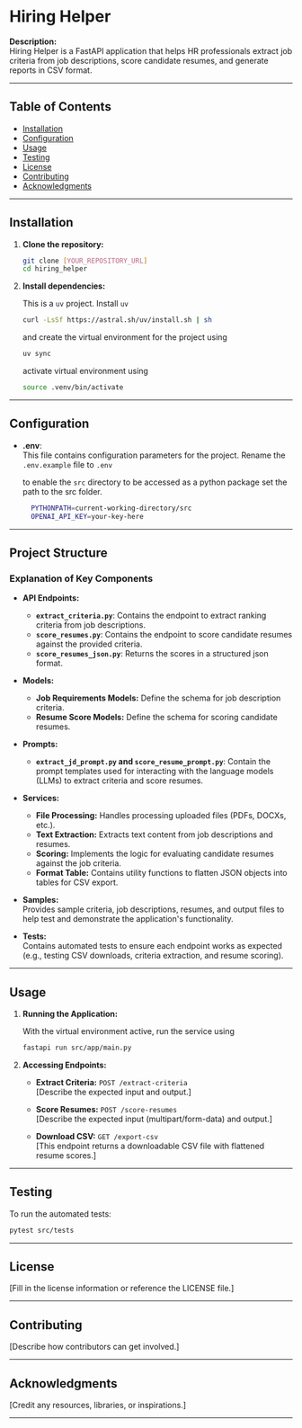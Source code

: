# Hiring Helper

**Description:**  
Hiring Helper is a FastAPI application that helps HR professionals extract job criteria from job descriptions, score candidate resumes, and generate reports in CSV format.

---

## Table of Contents

- [Installation](#installation)
- [Configuration](#configuration)
- [Usage](#usage)
- [Testing](#testing)
- [License](#license)
- [Contributing](#contributing)
- [Acknowledgments](#acknowledgments)

---

## Installation

1. **Clone the repository:**

   ```bash
   git clone [YOUR_REPOSITORY_URL]
   cd hiring_helper
   ```

2. **Install dependencies:**

    This is a `uv` project. Install `uv`

   ```bash
   curl -LsSf https://astral.sh/uv/install.sh | sh

   ```
   and create the virtual environment for the project using

    ```bash
    uv sync
    ```

    activate virtual environment using 
    ```bash
    source .venv/bin/activate
    ```


---

## Configuration

- **.env**:  
  This file contains configuration parameters for the project.  Rename the `.env.example` file to `.env`

  to enable the `src` directory to be accessed as a python package set the path to the src folder. 

  ```bash
    PYTHONPATH=current-working-directory/src
    OPENAI_API_KEY=your-key-here
  ```

---


## Project Structure
### Explanation of Key Components

- **API Endpoints:**  
  - **`extract_criteria.py`**: Contains the endpoint to extract ranking criteria from job descriptions.  
  - **`score_resumes.py`**: Contains the endpoint to score candidate resumes against the provided criteria.  
  - **`score_resumes_json.py`**: Returns the scores in a structured json format.

- **Models:**  
  - **Job Requirements Models:** Define the schema for job description criteria.  
  - **Resume Score Models:** Define the schema for scoring candidate resumes.

- **Prompts:**  
  - **`extract_jd_prompt.py` and `score_resume_prompt.py`**: Contain the prompt templates used for interacting with the language models (LLMs) to extract criteria and score resumes.

- **Services:**  
  - **File Processing:** Handles processing uploaded files (PDFs, DOCXs, etc.).  
  - **Text Extraction:** Extracts text content from job descriptions and resumes.  
  - **Scoring:** Implements the logic for evaluating candidate resumes against the job criteria.  
  - **Format Table:** Contains utility functions to flatten JSON objects into tables for CSV export.

- **Samples:**  
  Provides sample criteria, job descriptions, resumes, and output files to help test and demonstrate the application's functionality.

- **Tests:**  
  Contains automated tests to ensure each endpoint works as expected (e.g., testing CSV downloads, criteria extraction, and resume scoring).

---

## Usage

1. **Running the Application:**

    With the virtual environment active, run the service using

    ```bash
    fastapi run src/app/main.py
    ```

2. **Accessing Endpoints:**

   - **Extract Criteria:** `POST /extract-criteria`  
     [Describe the expected input and output.]

   - **Score Resumes:** `POST /score-resumes`  
     [Describe the expected input (multipart/form-data) and output.]

   - **Download CSV:** `GET /export-csv`  
     [This endpoint returns a downloadable CSV file with flattened resume scores.]

---

## Testing

To run the automated tests:

```bash
pytest src/tests
```

---

## License

[Fill in the license information or reference the LICENSE file.]

---

## Contributing

[Describe how contributors can get involved.]

---

## Acknowledgments

[Credit any resources, libraries, or inspirations.]

---


